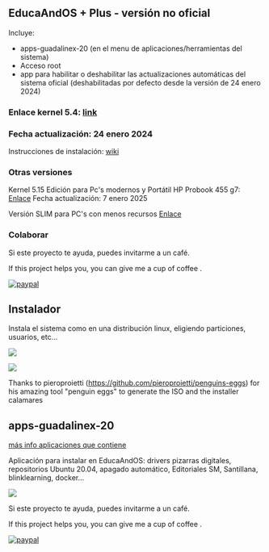 ## EducaAndOS + Plus - versión no oficial

Incluye:

+ apps-guadalinex-20 (en el menu de aplicaciones/herramientas del sistema)
+ Acceso root
+ app para habilitar o deshabilitar las actualizaciones automáticas del sistema oficial (deshabilitadas por defecto desde la versión de 24 enero 2024)

### Enlace kernel 5.4:  [link](https://tinyurl.com/educaandosplus)
### Fecha actualización: 24 enero 2024

Instrucciones de instalación: [wiki](https://github.com/aosucas499/guadalinex/wiki/Instalación)

### Otras versiones

Kernel 5.15
Edición para Pc's modernos y Portátil HP Probook 455 g7: [Enlace](https://tinyurl.com/eosplus-up-kernel)
 Fecha actualización: 7 enero 2025


Versión SLIM para PC's con menos recursos [Enlace](https://github.com/aosucas499/guadalinex/tree/slim)

### Colaborar

Si este proyecto te ayuda, puedes invitarme a un café.


If this project helps you,  you can give me a cup of coffee .


[![paypal](https://www.paypalobjects.com/en_US/i/btn/btn_donateCC_LG.gif)](https://www.paypal.com/donate?business=FUMT27MVTRTHJ&no_recurring=0&item_name=Proyectos+TIC+Andaluc%C3%ADa&currency_code=EUR)

## Instalador
Instala el sistema como en una distribución linux, eligiendo particiones, usuarios, etc...

![](https://github.com/aosucas499/guadalinex/blob/main/im%C3%A1genes/educaandos_install.png)

![](https://github.com/aosucas499/guadalinex/blob/main/im%C3%A1genes/educaandos_partition.png)

Thanks to pieroproietti (https://github.com/pieroproietti/penguins-eggs) for his amazing tool "penguin eggs" to generate the ISO and the installer calamares



## apps-guadalinex-20
[más info aplicaciones que contiene](https://github.com/aosucas499/guadalinex/wiki/Apps-guadalinex20)

Aplicación para instalar en EducaAndOS: drivers pizarras digitales, repositorios Ubuntu 20.04, apagado automático, Editoriales SM, Santillana, blinklearning, docker...

![](https://github.com/aosucas499/guadalinex/blob/main/imágenes/VirtualBox_guadalinex%2020.png)



Si este proyecto te ayuda, puedes invitarme a un café.


If this project helps you,  you can give me a cup of coffee .


[![paypal](https://www.paypalobjects.com/en_US/i/btn/btn_donateCC_LG.gif)](https://www.paypal.com/donate?business=FUMT27MVTRTHJ&no_recurring=0&item_name=Proyectos+TIC+Andaluc%C3%ADa&currency_code=EUR)

